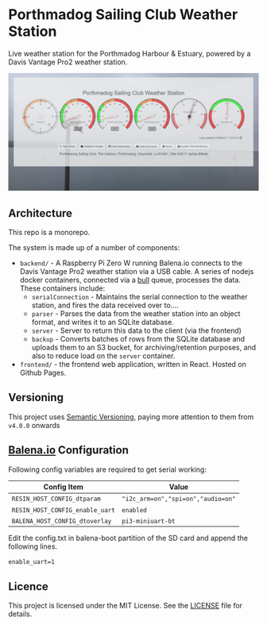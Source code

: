 # Porthmadog Sailing Club Weather Station

Live weather station for the Porthmadog Harbour & Estuary, powered by a Davis Vantage Pro2 weather station.

![Screenshot](.github/screenshot1.png)

## Architecture 

This repo is a monorepo. 

The system is made up of a number of components:

- `backend/` - A Raspberry Pi Zero W running Balena.io connects to the Davis Vantage Pro2 weather station via a USB cable. A series of nodejs docker containers, connected via a [bull](https://github.com/OptimalBits/bull) queue, processes the data. These containers include:
  - `serialConnection` - Maintains the serial connection to the weather station, and fires the data received over to....
  - `parser` - Parses the data from the weather station into an object format, and writes it to an SQLite database.
  - `server` - Server to return this data to the client (via the frontend)
  - `backup` - Converts batches of rows from the SQLite database and uploads them to an S3 bucket, for archiving/retention purposes, and also to reduce load on the `server` container.
- `frontend/` - the frontend web application, written in React. Hosted on Github Pages.

## Versioning

This project uses [Semantic Versioning](https://semver.org/), paying more attention to them from `v4.0.0` onwards

## [Balena.io](https://balena.io) Configuration 

Following config variables are required to get serial working:

**Config Item**|**Value**
-----|-----
`RESIN_HOST_CONFIG_dtparam` | `"i2c_arm=on","spi=on","audio=on"`
`RESIN_HOST_CONFIG_enable_uart` | `enabled`
`BALENA_HOST_CONFIG_dtoverlay` | `pi3-miniuart-bt`

Edit the config.txt in balena-boot partition of the SD card and append the following lines.
```
enable_uart=1
```

## Licence 

This project is licensed under the MIT License. See the [LICENSE](LICENSE.md) file for details.